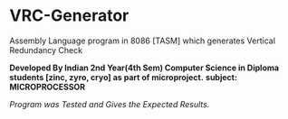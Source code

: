 # VRC-Generator

Assembly Language program in 8086 [TASM] which generates Vertical Redundancy Check

**Developed By Indian 2nd Year(4th Sem) Computer Science in Diploma students [zinc, zyro, cryo] as part of microproject.**
**subject: MICROPROCESSOR**

*Program was Tested and Gives the Expected Results.* 
